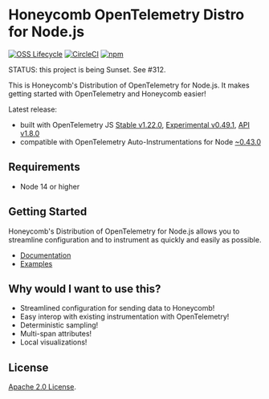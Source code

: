 # Honeycomb OpenTelemetry Distro for Node.js

[![OSS Lifecycle](https://img.shields.io/osslifecycle/honeycombio/honeycomb-opentelemetry-node)](https://github.com/honeycombio/home/blob/main/honeycomb-oss-lifecycle-and-practices.md)
[![CircleCI](https://circleci.com/gh/honeycombio/honeycomb-opentelemetry-node.svg?style=shield)](https://circleci.com/gh/honeycombio/honeycomb-opentelemetry-node)
[![npm](https://img.shields.io/npm/v/@honeycombio/opentelemetry-node)](https://www.npmjs.com/package/@honeycombio/opentelemetry-node)

STATUS: this project is being Sunset. See #312.

This is Honeycomb's Distribution of OpenTelemetry for Node.js.
It makes getting started with OpenTelemetry and Honeycomb easier!

Latest release:

- built with OpenTelemetry JS [Stable v1.22.0](https://github.com/open-telemetry/opentelemetry-js/releases/tag/v1.22.0), [Experimental v0.49.1](https://github.com/open-telemetry/opentelemetry-js/releases/tag/experimental%2Fv0.49.1), [API v1.8.0](https://github.com/open-telemetry/opentelemetry-js/releases/tag/api%2Fv1.8.0)
- compatible with OpenTelemetry Auto-Instrumentations for Node [~0.43.0](https://github.com/open-telemetry/opentelemetry-js-contrib/releases/tag/auto-instrumentations-node-v0.43.0)

## Requirements

- Node 14 or higher

## Getting Started

Honeycomb's Distribution of OpenTelemetry for Node.js allows you to streamline configuration and to instrument as quickly and easily as possible.

- [Documentation](https://docs.honeycomb.io/getting-data-in/opentelemetry/node-distro/)
- [Examples](/examples/)

## Why would I want to use this?

- Streamlined configuration for sending data to Honeycomb!
- Easy interop with existing instrumentation with OpenTelemetry!
- Deterministic sampling!
- Multi-span attributes!
- Local visualizations!

## License

[Apache 2.0 License](./LICENSE).
